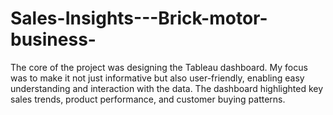 # Sales-Insights---Brick-motor-business-
The core of the project was designing the Tableau dashboard. My focus was to make it not just informative but also user-friendly, enabling easy understanding and interaction with the data. The dashboard highlighted key sales trends, product performance, and customer buying patterns.
